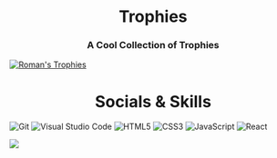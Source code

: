 <h1 align="center" color="#8700ff">Trophies
</h1>
<h3 align="center">A Cool Collection of Trophies</h3>

[![Roman's Trophies](https://github-profile-trophy.vercel.app/?username=Romanmaliska)](https://github.com/ryo-ma/github-profile-trophy)

<h1 align="center" color="#8700ff">Socials & Skills
</h1>

![Git](https://img.shields.io/badge/git-%23F05033.svg?style=for-the-badge&logo=git&logoColor=white)
![Visual Studio Code](https://img.shields.io/badge/Visual%20Studio%20Code-0078d7.svg?style=for-the-badge&logo=visual-studio-code&logoColor=white)
![HTML5](https://img.shields.io/badge/html5-%23E34F26.svg?style=for-the-badge&logo=html5&logoColor=white)
![CSS3](https://img.shields.io/badge/css3-%231572B6.svg?style=for-the-badge&logo=css3&logoColor=white)
![JavaScript](https://img.shields.io/badge/javascript-%23323330.svg?style=for-the-badge&logo=javascript&logoColor=%23F7DF1E)
![React](https://img.shields.io/badge/react-%23000000.svg?style=for-the-badge&logo=react&logoColor=%2361DAFB)

![](https://github-readme-stats.vercel.app/api/top-langs/?username=Romanmaliska&theme=chartreuse-dark&langs_count=10&layout=compact)




